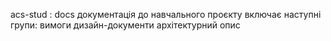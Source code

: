 acs-stud : docs
документація до навчального проєкту
включає наступні групи:
вимоги
дизайн-документи
архітектурний опис 

